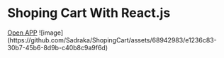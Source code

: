 <h1>Shoping Cart With React.js</h1>
<a href="https://shoping-cart-tawny-six.vercel.app/products">Open APP</a>
![image](https://github.com/Sadraka/ShopingCart/assets/68942983/e1236c83-30b7-45b6-8d9b-c40b8c9a9f6d)

